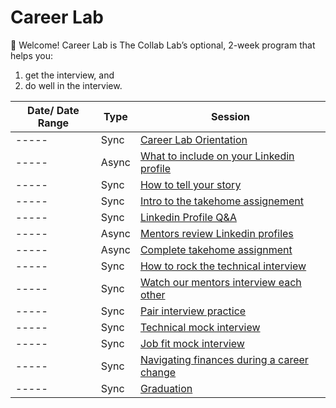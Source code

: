 # Career Lab

👋 Welcome! Career Lab is The Collab Lab’s optional, 2-week program that helps you:

1. get the interview, and
2. do well in the interview.

| Date/ Date Range | Type  | Session                                                                                                  |
| ---------------- | ----- | -------------------------------------------------------------------------------------------------------- |
| -----            | Sync  | [Career Lab Orientation](./session-docs/orientation.md)                                                  |
| -----            | Async | [What to include on your Linkedin profile](./session-docs/what-to-include-on-linkedin.md)                |
| -----            | Sync  | [How to tell your story](./session-docs/how-to-tell-your-story.md)                                       |
| -----            | Sync  | [Intro to the takehome assignement](./session-docs/intro-to-take-home.md)                                |
| -----            | Sync  | [Linkedin Profile Q&A](./session-docs/linkedin-qanda.md)                                                 |
| -----            | Async | [Mentors review Linkedin profiles](./session-docs/mentor-linkedin-review.md)                             |
| -----            | Async | [Complete takehome assignment](./session-docs/complete-take-home-assignment.md)                          |
| -----            | Sync  | [How to rock the technical interview](./session-docs/rock-the-technical-interview.md)                    |
| -----            | Sync  | [Watch our mentors interview each other](./session-docs/watch-mentors-interview.md)                      |
| -----            | Sync  | [Pair interview practice](./session-docs/pair-interview-practice.md)                                     |
| -----            | Sync  | [Technical mock interview](./session-docs/mock-interview-technical.md)                                   |
| -----            | Sync  | [Job fit mock interview](./session-docs/mock-interview-job-fit.md)                                       |
| -----            | Sync  | [Navigating finances during a career change](./session-docs/navigating-finances-during-career-change.md) |
| -----            | Sync  | [Graduation](./session-docs/graduation.md)                                                               |
